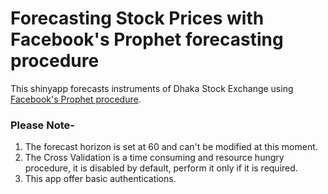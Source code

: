 # Forecasting Stock Prices with Facebook's Prophet forecasting procedure
This shinyapp forecasts instruments of Dhaka Stock Exchange using [Facebook's Prophet procedure](https://facebook.github.io/prophet/). 

### Please Note-
1. The forecast horizon is set at 60 and can't be modified at this moment.
2. The Cross Validation is a time consuming and resource hungry procedure, it is disabled by default, perform it only if it is required.
3. This app offer basic authentications. 